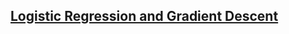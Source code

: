 
## [Logistic Regression and Gradient Descent](https://medium.com/analytics-vidhya/logistic-regression-with-gradient-descent-explained-machine-learning-a9a12b38d710)
